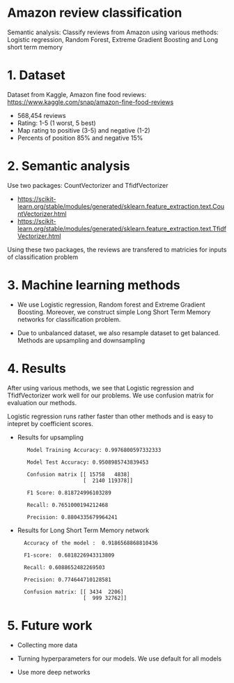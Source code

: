 # Amazon review classification

Semantic analysis: Classify reviews from Amazon using various methods: Logistic regression, Random Forest, Extreme Gradient Boosting and Long short term memory 

# 1. Dataset 
Dataset from Kaggle, Amazon fine food reviews: https://www.kaggle.com/snap/amazon-fine-food-reviews
 - 568,454 reviews
 - Rating: 1-5 (1 worst, 5 best)
 - Map rating to positive (3-5) and negative (1-2)
 - Percents of position 85% and negative 15%

# 2. Semantic analysis

Use two packages: CountVectorizer and TfidfVectorizer
 - https://scikit-learn.org/stable/modules/generated/sklearn.feature_extraction.text.CountVectorizer.html
 - https://scikit-learn.org/stable/modules/generated/sklearn.feature_extraction.text.TfidfVectorizer.html
 
Using these two packages, the reviews are transfered to matricies for inputs of classification problem

# 3. Machine learning methods

- We use Logistic regression, Random forest and Extreme Gradient Boosting. Moreover, we construct simple Long Short Term Memory networks for classification problem.

- Due to unbalanced dataset, we also resample dataset to get balanced. Methods are upsampling and downsampling

# 4. Results
After using various methods, we see that Logistic regression and TfidfVectorizer work well for our problems. We use confusion matrix for evaluation our methods.

Logistic regression runs rather faster than other methods and is easy to intepret by coefficient scores.

- Results for upsampling

         Model Training Accuracy: 0.9976800597332333

         Model Test Accuracy: 0.9508985743839453

         Confusion matrix [[ 15758   4838]
                           [  2140 119378]]

         F1 Score: 0.818724996103289

         Recall: 0.7651000194212468

         Precision: 0.8804335679964241

- Results for Long Short Term Memory network

        Accuracy of the model :  0.9186568868810436
        
        F1-score:  0.6818226943313809
        
        Recall: 0.6088652482269503
        
        Precision: 0.774644710128581
        
        Confusion matrix: [[ 3434  2206]
                           [  999 32762]]

# 5. Future work

- Collecting more data

- Turning hyperparameters for our models. We use default for all models

- Use more deep networks
